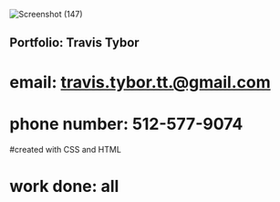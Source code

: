 ![Screenshot (147)](https://user-images.githubusercontent.com/77369211/130368140-8c5b86ab-844e-4266-9b78-3d89bce6cf71.png)
## Portfolio: Travis Tybor
# email: travis.tybor.tt.@gmail.com
# phone number: 512-577-9074
#created with CSS and HTML
# work done: all
